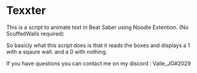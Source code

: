 # Texxter
This is a script to animate text in Beat Saber using Noodle Extention. (No ScuffedWalls required)

So basicly what this script does is that it reads the boxes and displays a 1 with a sqaure wall. and a 0 with nothing.


If you have questions you can contact me on my discord : Valle_JG#2029
